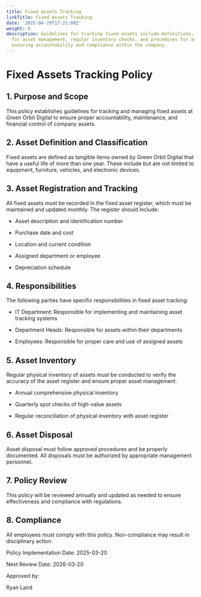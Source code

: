 ```yaml
---
title: Fixed Assets Tracking
linkTitle: Fixed Assets Tracking
date: '2025-04-29T17:21:00Z'
weight: 0
description: Guidelines for tracking fixed assets include definitions, responsibilities
  for asset management, regular inventory checks, and procedures for asset disposal,
  ensuring accountability and compliance within the company.
---
```



# Fixed Assets Tracking Policy

## 1. Purpose and Scope

This policy establishes guidelines for tracking and managing fixed assets at Green Orbit Digital to ensure proper accountability, maintenance, and financial control of company assets.

## 2. Asset Definition and Classification

Fixed assets are defined as tangible items owned by Green Orbit Digital that have a useful life of more than one year. These include but are not limited to equipment, furniture, vehicles, and electronic devices.

## 3. Asset Registration and Tracking

All fixed assets must be recorded in the fixed asset register, which must be maintained and updated monthly. The register should include:

- Asset description and identification number

- Purchase date and cost

- Location and current condition

- Assigned department or employee

- Depreciation schedule

## 4. Responsibilities

The following parties have specific responsibilities in fixed asset tracking:

- IT Department: Responsible for implementing and maintaining asset tracking systems

- Department Heads: Responsible for assets within their departments

- Employees: Responsible for proper care and use of assigned assets

## 5. Asset Inventory

Regular physical inventory of assets must be conducted to verify the accuracy of the asset register and ensure proper asset management.

- Annual comprehensive physical inventory

- Quarterly spot checks of high-value assets

- Regular reconciliation of physical inventory with asset register

## 6. Asset Disposal

Asset disposal must follow approved procedures and be properly documented. All disposals must be authorized by appropriate management personnel.

## 7. Policy Review

This policy will be reviewed annually and updated as needed to ensure effectiveness and compliance with regulations.

## 8. Compliance

All employees must comply with this policy. Non-compliance may result in disciplinary action.

Policy Implementation Date: 2025-03-20

Next Review Date: 2026-03-20

Approved by:

Ryan Laird